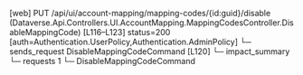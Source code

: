 [web] PUT /api/ui/account-mapping/mapping-codes/{id:guid}/disable  (Dataverse.Api.Controllers.UI.AccountMapping.MappingCodesController.DisableMappingCode)  [L116–L123] status=200 [auth=Authentication.UserPolicy,Authentication.AdminPolicy]
  └─ sends_request DisableMappingCodeCommand [L120]
  └─ impact_summary
    └─ requests 1
      └─ DisableMappingCodeCommand


